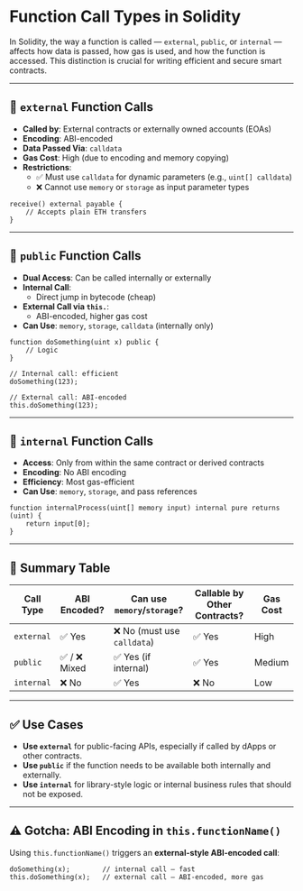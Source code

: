 # Function Call Types in Solidity

In Solidity, the way a function is called — `external`, `public`, or `internal` — affects how data is passed, how gas is used, and how the function is accessed. This distinction is crucial for writing efficient and secure smart contracts.

---

## 🔹 `external` Function Calls

- **Called by**: External contracts or externally owned accounts (EOAs)
- **Encoding**: ABI-encoded
- **Data Passed Via**: `calldata`
- **Gas Cost**: High (due to encoding and memory copying)
- **Restrictions**:
  - ✅ Must use `calldata` for dynamic parameters (e.g., `uint[] calldata`)
  - ❌ Cannot use `memory` or `storage` as input parameter types

```solidity
receive() external payable {
    // Accepts plain ETH transfers
}
```

---

## 🔹 `public` Function Calls

- **Dual Access**: Can be called internally or externally
- **Internal Call**:
  - Direct jump in bytecode (cheap)
- **External Call via `this.`**:
  - ABI-encoded, higher gas cost
- **Can Use**: `memory`, `storage`, `calldata` (internally only)

```solidity
function doSomething(uint x) public {
    // Logic
}

// Internal call: efficient
doSomething(123);

// External call: ABI-encoded
this.doSomething(123);
```

---

## 🔹 `internal` Function Calls

- **Access**: Only from within the same contract or derived contracts
- **Encoding**: No ABI encoding
- **Efficiency**: Most gas-efficient
- **Can Use**: `memory`, `storage`, and pass references

```solidity
function internalProcess(uint[] memory input) internal pure returns (uint) {
    return input[0];
}
```

---

## 🧠 Summary Table

| Call Type   | ABI Encoded? | Can use `memory`/`storage`? | Callable by Other Contracts? | Gas Cost |
|-------------|--------------|------------------------------|-------------------------------|----------|
| `external`  | ✅ Yes        | ❌ No (must use `calldata`)  | ✅ Yes                        | High     |
| `public`    | ✅ / ❌ Mixed | ✅ Yes (if internal)         | ✅ Yes                        | Medium   |
| `internal`  | ❌ No         | ✅ Yes                       | ❌ No                         | Low      |

---

## ✅ Use Cases

- **Use `external`** for public-facing APIs, especially if called by dApps or other contracts.
- **Use `public`** if the function needs to be available both internally and externally.
- **Use `internal`** for library-style logic or internal business rules that should not be exposed.

---

## ⚠️ Gotcha: ABI Encoding in `this.functionName()`

Using `this.functionName()` triggers an **external-style ABI-encoded call**:

```solidity
doSomething(x);        // internal call — fast
this.doSomething(x);   // external call — ABI-encoded, more gas
```